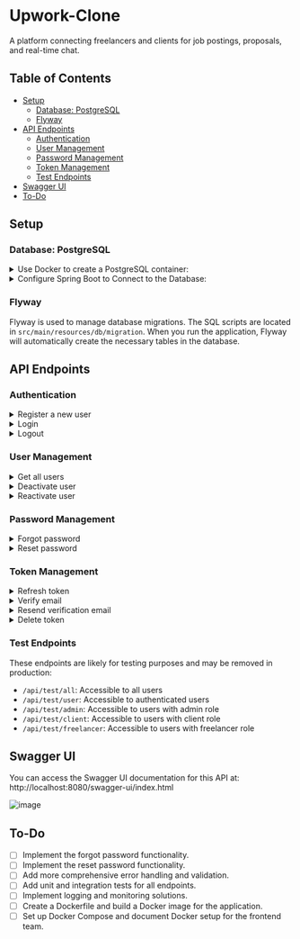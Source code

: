 # Upwork-Clone

A platform connecting freelancers and clients for job postings, proposals, and real-time chat.

## Table of Contents
- [Setup](#setup)
    - [Database: PostgreSQL](#database-postgresql)
    - [Flyway](#flyway)
- [API Endpoints](#api-endpoints)
    - [Authentication](#authentication)
    - [User Management](#user-management)
    - [Password Management](#password-management)
    - [Token Management](#token-management)
    - [Test Endpoints](#test-endpoints)
- [Swagger UI](#swagger-ui)
- [To-Do](#to-do)

## Setup

### Database: PostgreSQL

<details>
   <summary>Use Docker to create a PostgreSQL container:</summary>

   ```bash
   docker run --name <container-name> -p 5432:5432 -e POSTGRES_PASSWORD=<password> -e POSTGRES_DB=<database-name> -e POSTGRES_USER=<username> -d postgres
   ```
Make sure to replace `<container-name>`, `<password>`, `<database-name>`, and `<username>` with your desired values.
- For testing purposes, you can use this command:
  ```bash
  docker run --name Upwork -p 5432:5432 -e POSTGRES_PASSWORD=root -e POSTGRES_DB=upwork -e POSTGRES_USER=postgres -d postgres
  ```
</details>

<details>
   <summary>Configure Spring Boot to Connect to the Database:</summary>

Create a `src/main/resources/env.properties` file with the following content:
   ```properties
   POSTGRES_USER=<username>
   POSTGRES_PASSWORD=<password>
   POSTGRES_DB=<database-name>
   ```
Replace `<username>`, `<password>`, and `<database-name>` with the values you used when creating the PostgreSQL container.
</details>

### Flyway

Flyway is used to manage database migrations. The SQL scripts are located in `src/main/resources/db/migration`. When you run the application, Flyway will automatically create the necessary tables in the database.

## API Endpoints

### Authentication

<details>
   <summary>Register a new user</summary>

- **URL:** `/api/auth/register`
- **Method:** `POST`
- **Description:** Register a new user.
- **Request Body:**
  ```json
  {
    "firstName": "string",
    "lastName": "string",
    "email": "string",
    "password": "string",
    "roles": ["string"]
  }
  ```
- **Response:**
  ```json
  {
    "status": "OK",
    "success": true,
    "data": {
      "message": "User registered successfully, please verify your email"
    },
    "error": null
  }
  ```
</details>

<details>
   <summary>Login</summary>

- **URL:** `/api/auth/login`
- **Method:** `POST`
- **Description:** Login a user.
- **Request Body:**
  ```json
  {
    "email": "string",
    "password": "string"
  }
  ```
- **Response:**
  ```
    Login successful: User: hello@gmail.com
  ```
- **Note:** The JWT and Refresh tokens are now sent as HttpOnly cookies.
</details>

<details>
   <summary>Logout</summary>

- **URL:** `/api/auth/logout`
- **Method:** `POST`
- **Description:** Logout a user.
- **Response:**
  ```json
  {
    "status": "OK",
    "success": true,
    "data": "User logged out successfully!",
    "error": null
  }
  ```
</details>

### User Management

<details>
   <summary>Get all users</summary>

- **URL:** `/api/users`
- **Method:** `GET`
- **Description:** Retrieve a paginated list of all users. Only accessible by users with the ROLE_ADMIN role.
- **Query Parameters:**
    - `pageNo` (optional, default: 0): Page number
    - `pageSize` (optional, default: 10): Page size
    - `sortBy` (optional, default: "id"): Sort by field
    - `sortDir` (optional, default: "asc"): Sort direction
- **Response:** A `ResponseDto` object containing the paginated list of users.
</details>

<details>
   <summary>Deactivate user</summary>

- **URL:** `/api/auth/{id}/deactivate`
- **Method:** `POST`
- **Description:** Deactivate a user account.
- **Path Parameters:**
    - `id`: The ID of the user to deactivate
- **Response:** A `ResponseDto` object containing the result of the operation.
</details>

<details>
   <summary>Reactivate user</summary>

- **URL:** `/api/auth/{id}/reactivate`
- **Method:** `POST`
- **Description:** Reactivate a deactivated user account.
- **Path Parameters:**
    - `id`: The ID of the user to reactivate
- **Response:** A `ResponseDto` object containing the result of the operation.
</details>

### Password Management

<details>
   <summary>Forgot password</summary>

- **URL:** `/api/auth/forgot-password`
- **Method:** `POST`
- **Description:** Initiate the forgot password process.
- **Note:** This endpoint is to be implemented.
</details>

<details>
   <summary>Reset password</summary>

- **URL:** `/api/auth/reset-password`
- **Method:** `POST`
- **Description:** Reset the user's password.
- **Note:** This endpoint is to be implemented.
</details>

### Token Management

<details>
   <summary>Refresh token</summary>

- **URL:** `/api/auth/refresh-token`
- **Method:** `POST`
- **Description:** Refresh the authentication token.
- **Response:**
  ```json
  {
    "status": "OK",
    "success": true,
    "data": "Token is refreshed successfully!",
    "error": null
  }
  ```
- **Note:** The new JWT and Refresh tokens are sent as HttpOnly cookies. The Refresh token is also stored in the database for better security.
</details>

<details>
   <summary>Verify email</summary>

- **URL:** `/api/auth/verify`
- **Method:** `GET`
- **Description:** Verify the user's email address.
- **Query Parameters:**
    - `token`: The verification token sent to the user's email
- **Response:** A string indicating the result of the verification process.
</details>

<details>
   <summary>Resend verification email</summary>

- **URL:** `/api/auth/resend-verification`
- **Method:** `POST`
- **Description:** Resend the verification email to the user.
- **Query Parameters:**
    - `email`: The email address of the user
- **Response:** A string indicating the result of the operation.
</details>

<details>
   <summary>Delete token</summary>

- **URL:** `/api/auth/delete-token/{id}`
- **Method:** `POST`
- **Description:** Delete a specific token.
- **Path Parameters:**
    - `id`: The ID of the token to delete
- **Response:** An object indicating the result of the operation.
</details>

### Test Endpoints

These endpoints are likely for testing purposes and may be removed in production:

- `/api/test/all`: Accessible to all users
- `/api/test/user`: Accessible to authenticated users
- `/api/test/admin`: Accessible to users with admin role
- `/api/test/client`: Accessible to users with client role
- `/api/test/freelancer`: Accessible to users with freelancer role

## Swagger UI

You can access the Swagger UI documentation for this API at: http://localhost:8080/swagger-ui/index.html

![image](https://github.com/user-attachments/assets/3fa3aad4-68ae-457c-b70e-2efac01b6e2a)

## To-Do

- [ ] Implement the forgot password functionality.
- [ ] Implement the reset password functionality.
- [ ] Add more comprehensive error handling and validation.
- [ ] Add unit and integration tests for all endpoints.
- [ ] Implement logging and monitoring solutions.
- [ ] Create a Dockerfile and build a Docker image for the application.
- [ ] Set up Docker Compose and document Docker setup for the frontend team.